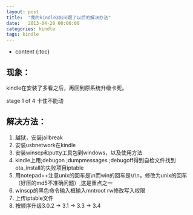 ```yaml
---
layout: post
title:  "我的kindle3出问题了以后的解决办法"
date:   2013-04-20 00:00:00
categories: kindle
tags: kindle
---
```


* content
{:toc}


## 现象：

kindle在安装了多看之后，再回到原系统升级卡死。

stage 1 of 4 卡住不能动






## 解决方法：

1. 越狱，安装jailbreak
2. 安装usbnetwork在kindle
3. 安装winscp和putty工具包到windows，以及使用方法
4. kindle上用;debugon ;dumpmessages ;debugoff得到自检文件找到ota_install的失败项目iptable
5. 用notepad++注意unix的回车是\n而win的回车是\r\n，修改为unix的回车（好压的md5不准确问题）,这是重点之一
6. winscp的黑色命令输入框输入mntroot rw修改写入权限
7. 上传iptable文件
8. 按顺序升级3.0.2 -> 3.1 -> 3.3 -> 3.4